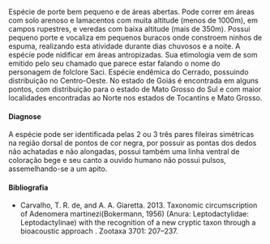 ﻿Espécie de porte bem pequeno e de áreas abertas. Pode correr em áreas com solo arenoso e lamacentos com muita altitude (menos de 1000m), em campos rupestres, e veredas com baixa altitude (mais de 350m). Possui pequeno porte e vocaliza em pequenos buracos onde constroem <glossario>ninhos de espuma</glossario>, realizando esta atividade durante dias chuvosos e a noite. A espécie pode nidificar em áreas antropizadas. Sua etimologia vem de som emitido pelo seu chamado que parece estar falando o nome do personagem de folclore Saci.
Espécie <glossario>endêmica</glossario> do Cerrado, possuindo distribuição no Centro-Oeste. No estado de Goiás é encontrada em alguns pontos, com distribuição para o estado de Mato Grosso do Sul e com maior localidades encontradas ao Norte nos estados de Tocantins e Mato Grosso.
#### Diagnose
A espécie pode ser identificada pelas 2 ou 3 três pares fileiras simétricas na região dorsal de pontos de cor negra, por possuir as pontas dos dedos não achatadas e não alongadas, possui também uma linha ventral de coloração bege e seu canto a ouvido humano não possui pulsos, assemelhando-se a um apito.
#### Bibliografia
* Carvalho, T. R. de, and A. A. Giaretta. 2013. Taxonomic circumscription of Adenomera martinezi(Bokermann, 1956) (Anura: Leptodactylidae: Leptodactylinae) with the recognition of a new cryptic taxon through a bioacoustic approach . Zootaxa 3701: 207–237.